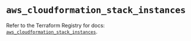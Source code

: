 # `aws_cloudformation_stack_instances`

Refer to the Terraform Registry for docs: [`aws_cloudformation_stack_instances`](https://registry.terraform.io/providers/hashicorp/aws/6.4.0/docs/resources/cloudformation_stack_instances).

